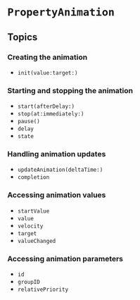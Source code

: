 # ``PropertyAnimation``

## Topics

### Creating the animation

- ``init(value:target:)``

### Starting and stopping the animation

- ``start(afterDelay:)``
- ``stop(at:immediately:)``
- ``pause()``
- ``delay``
- ``state``

### Handling animation updates

- ``updateAnimation(deltaTime:)``
- ``completion``

### Accessing animation values

- ``startValue``
- ``value``
- ``velocity``
- ``target``
- ``valueChanged``

### Accessing animation parameters

- ``id``
- ``groupID``
- ``relativePriority``


